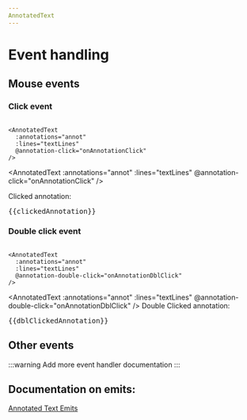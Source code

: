 ```yaml
---
AnnotatedText
---
```


# Event handling

## Mouse events

<script setup>
import {
  AnnotatedText,
  Debugger,
  UserActionState,
} from "@ghentcdh/vue-component-annotated-text";
import {ref } from "vue";
import { lines , annotations } from "@demo"; 


const  onMouseDown=(e, payload) =>{
 console.log("mouse Down", e, payload);
}

function onMouseMove(e, payload) {
 console.log("mouse Move", e, payload);
}

const annot = annotations;
const textLines = lines.slice(0,4);
const clickedAnnotation = ref(null);
const dblClickedAnnotation = ref(null);

const onAnnotationClick = function (payload) {
 clickedAnnotation.value=JSON.stringify( payload?.annotation, null, 4);

};
const onAnnotationDblClick = function (payload) {
 dblClickedAnnotation.value=JSON.stringify( payload?.annotation, null, 4);
};
</script>

### Click event

```vue

<AnnotatedText
  :annotations="annot"
  :lines="textLines"
  @annotation-click="onAnnotationClick"
/>
```

<AnnotatedText
:annotations="annot"
:lines="textLines"
@annotation-click="onAnnotationClick"
/>

Clicked annotation:
<pre>{{clickedAnnotation}}</pre>

### Double click event

```vue

<AnnotatedText
  :annotations="annot"
  :lines="textLines"
  @annotation-double-click="onAnnotationDblClick"
/>
```

<AnnotatedText
:annotations="annot"
:lines="textLines"
@annotation-double-click="onAnnotationDblClick"
/>
Double Clicked annotation:
<pre>{{dblClickedAnnotation}}</pre>

## Other events

:::warning
Add more event handler documentation
:::

## Documentation on emits:

[Annotated Text Emits](/api/type-aliases/AnnotatedTextEmits.html)
